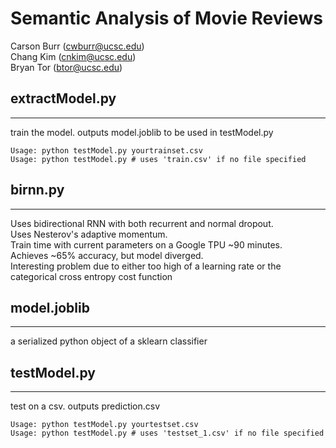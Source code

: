 # Semantic Analysis of Movie Reviews

Carson Burr (cwburr@ucsc.edu)  
Chang Kim (cnkim@ucsc.edu)  
Bryan Tor (btor@ucsc.edu)


## extractModel.py
---
train the model. outputs model.joblib to be used in testModel.py  
```
Usage: python testModel.py yourtrainset.csv  
Usage: python testModel.py # uses 'train.csv' if no file specified
```

## birnn.py
---
Uses bidirectional RNN with both recurrent and normal dropout.<br />
Uses Nesterov's adaptive momentum.<br />
Train time with current parameters on a Google TPU ~90 minutes.<br />
Achieves ~65% accuracy, but model diverged.<br />
Interesting problem due to either too high of a learning rate or the categorical cross entropy cost function

## model.joblib
---
a serialized python object of a sklearn classifier


## testModel.py
---
test on a csv. outputs prediction.csv  
```
Usage: python testModel.py yourtestset.csv  
Usage: python testModel.py # uses 'testset_1.csv' if no file specified
```
